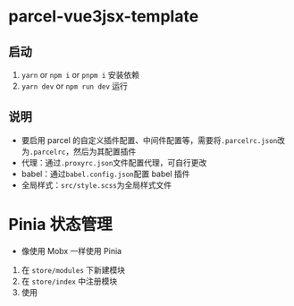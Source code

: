 # parcel-vue3jsx-template

## 启动

1. `yarn` or `npm i` or `pnpm i` 安装依赖
2. `yarn dev` or `npm run dev` 运行

## 说明

- 要启用 parcel 的自定义插件配置、中间件配置等，需要将`.parcelrc.json`改为`.parcelrc`，然后为其配置插件
- 代理：通过`.proxyrc.json`文件配置代理，可自行更改
- babel：通过`babel.config.json`配置 babel 插件
- 全局样式：`src/style.scss`为全局样式文件

# Pinia 状态管理

- 像使用 Mobx 一样使用 Pinia

1. 在 `store/modules` 下新建模块
2. 在 `store/index` 中注册模块
3. 使用
